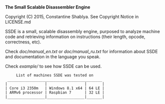 **The Small Scalable Disassembler Engine**

Copyright (C) 2015, Constantine Shablya. See Copyright Notice in LICENSE.md

SSDE is a small, scalable disassembly engine, purposed to analyze machine
code and retrieving information on instructions (their length, opcode,
correctness, etc).

Check *doc/manual_en.txt* or *doc/manual_ru.txt* for information about SSDE
and documentation in the language you speak.

Check *example/* to see how SSDE can be used.



         List of machines SSDE was tested on
	 ___________________________________________
	|                 |                 |       |
	| Core i3 2350m   | Windows 8.1 x64 | 64 LE |
	| ARMv6 processor | Raspbian 7      | 32 LE |
	|_________________|_________________|_______|

